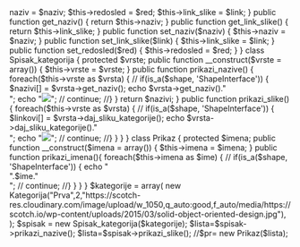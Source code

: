 <?php

interface ShapeInterface {
    public function area();
}

class Kategorija {
    public $naziv;
    public $redosled;
    public $link_slike;
    

    public function __construct($naziv,$red,$link) {
        $this->naziv = $naziv;
        $this->redosled = $red;
        $this->link_slike = $link;
    }

    public function get_naziv() {
        return $this->naziv;
    }
    public function get_link_slike() {
        return $this->link_slike;
    }
    
    public function set_naziv($naziv) {
         $this->naziv = $naziv;
       
    }
    public function set_link_slike($link) {
       
        $this->link_slike = $link;
    }
    public function set_redosled($red) {
       
        $this->redosled = $red;
        
    }
}

class Spisak_kategorija {

    protected $vrste;

    public function __construct($vrste = array()) {
        $this->vrste = $vrste;
    }

    public function prikazi_nazive() {
    
    foreach($this->vrste as $vrsta) {
       // if(is_a($shape, 'ShapeInterface')) {
            $nazivi[] = $vrsta->get_naziv();
            echo $vrsta->get_naziv()."<br>";
             echo "<img src='". $vrsta->get_link_slike()."'>";
       //     continue;
       //}
        
    
    }
     return $nazivi;

    }

    public function prikazi_slike() {
    
    foreach($this->vrste as $vrsta) {
       // if(is_a($shape, 'ShapeInterface')) {
            $linkovi[] = $vrsta->daj_sliku_kategorije();
            echo $vrsta->daj_sliku_kategorije()."<br>";
            echo "<img src='". $vrsta->daj_sliku_kategorije()."'>";
       //     continue;
       //}
        
    
    }
    }
}
         


class Prikaz {
    
    protected $imena;
    
    
    public function __construct($imena = array()) {
        $this->imena = $imena;
    }
    
    
    public function prikazi_imena(){
        foreach($this->imena as $ime) {
       // if(is_a($shape, 'ShapeInterface')) {
            echo "<br>".$ime."<br>";
        //    continue;
       //}
        
    
    }
        
    }
}

$kategorije = array(
    
    new Kategorija("Prva",2,"https://scotch-res.cloudinary.com/image/upload/w_1050,q_auto:good,f_auto/media/https://scotch.io/wp-content/uploads/2015/03/solid-object-oriented-design.jpg"),

    
);



$spisak = new Spisak_kategorija($kategorije);

$lista=$spisak->prikazi_nazive();
$lista=$spisak->prikazi_slike();
//$pr= new Prikaz($lista);
